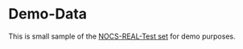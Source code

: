 # Demo-Data
This is small sample of the [NOCS-REAL-Test set](https://github.com/hughw19/NOCS_CVPR2019#datasets) for demo purposes.